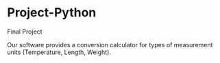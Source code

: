 # Project-Python
Final Project

Our software provides a conversion calculator for types of measurement units (Temperature, Length, Weight).
